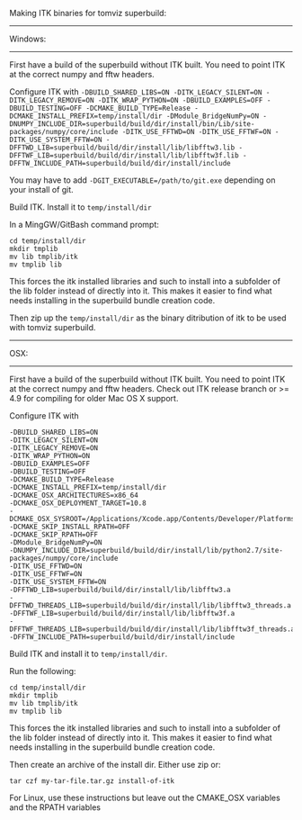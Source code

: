 Making ITK binaries for tomviz superbuild:

***
Windows:
***

First have a build of the superbuild without ITK built.  You need to point ITK at
the correct numpy and fftw headers.

Configure ITK with `-DBUILD_SHARED_LIBS=ON -DITK_LEGACY_SILENT=ON
-DITK_LEGACY_REMOVE=ON -DITK_WRAP_PYTHON=ON -DBUILD_EXAMPLES=OFF
-DBUILD_TESTING=OFF -DCMAKE_BUILD_TYPE=Release
-DCMAKE_INSTALL_PREFIX=temp/install/dir
-DModule_BridgeNumPy=ON
-DNUMPY_INCLUDE_DIR=superbuild/build/dir/install/bin/Lib/site-packages/numpy/core/include
-DITK_USE_FFTWD=ON
-DITK_USE_FFTWF=ON
-DITK_USE_SYSTEM_FFTW=ON
-DFFTWD_LIB=superbuild/build/dir/install/lib/libfftw3.lib
-DFFTWF_LIB=superbuild/build/dir/install/lib/libfftw3f.lib
-DFFTW_INCLUDE_PATH=superbuild/build/dir/install/include
`

You may have to add `-DGIT_EXECUTABLE=/path/to/git.exe` depending on your
install of git.

Build ITK.  Install it to `temp/install/dir`

In a MingGW/GitBash command prompt:
```
cd temp/install/dir
mkdir tmplib
mv lib tmplib/itk
mv tmplib lib
```

This forces the itk installed libraries and such to install into a subfolder of
the lib folder instead of directly into it.  This makes it easier to find what
needs installing in the superbuild bundle creation code.

Then zip up the `temp/install/dir` as the binary ditribution of itk to be used
with tomviz superbuild.

***
OSX:
***

First have a build of the superbuild without ITK built.  You need to point ITK at
the correct numpy and fftw headers.
Check out ITK release branch or >= 4.9 for compiling for older Mac OS X support.

Configure ITK with
```
-DBUILD_SHARED_LIBS=ON
-DITK_LEGACY_SILENT=ON
-DITK_LEGACY_REMOVE=ON
-DITK_WRAP_PYTHON=ON
-DBUILD_EXAMPLES=OFF
-DBUILD_TESTING=OFF
-DCMAKE_BUILD_TYPE=Release
-DCMAKE_INSTALL_PREFIX=temp/install/dir
-DCMAKE_OSX_ARCHITECTURES=x86_64
-DCMAKE_OSX_DEPLOYMENT_TARGET=10.8
-DCMAKE_OSX_SYSROOT=/Applications/Xcode.app/Contents/Developer/Platforms/MacOSX.platform/Developer/SDKs/MacOSX10.8.sdk
-DCMAKE_SKIP_INSTALL_RPATH=OFF
-DCMAKE_SKIP_RPATH=OFF
-DModule_BridgeNumPy=ON
-DNUMPY_INCLUDE_DIR=superbuild/build/dir/install/lib/python2.7/site-packages/numpy/core/include
-DITK_USE_FFTWD=ON
-DITK_USE_FFTWF=ON
-DITK_USE_SYSTEM_FFTW=ON
-DFFTWD_LIB=superbuild/build/dir/install/lib/libfftw3.a
-DFFTWD_THREADS_LIB=superbuild/build/dir/install/lib/libfftw3_threads.a
-DFFTWF_LIB=superbuild/build/dir/install/lib/libfftw3f.a
-DFFTWF_THREADS_LIB=superbuild/build/dir/install/lib/libfftw3f_threads.a
-DFFTW_INCLUDE_PATH=superbuild/build/dir/install/include
```

Build ITK and install it to `temp/install/dir`.

Run the following:
```
cd temp/install/dir
mkdir tmplib
mv lib tmplib/itk
mv tmplib lib
```

This forces the itk installed libraries and such to install into a subfolder of
the lib folder instead of directly into it.  This makes it easier to find what
needs installing in the superbuild bundle creation code.

Then create an archive of the install dir.  Either use zip or:
```
tar czf my-tar-file.tar.gz install-of-itk
```

For Linux, use these instructions but leave out the CMAKE_OSX variables and the RPATH variables
